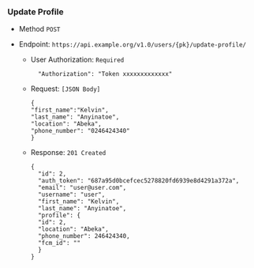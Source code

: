 
### Update Profile
- Method `POST`

- Endpoint: `https://api.example.org/v1.0/users/{pk}/update-profile/`
  
  - User Authorization: ``Required`` 

          "Authorization": "Token xxxxxxxxxxxxx"

  - Request: ``[JSON Body]``

        {
        "first_name":"Kelvin",
        "last_name": "Anyinatoe",
        "location": "Abeka",
        "phone_number": "0246424340"
        }


  - Response: ``201 Created``
    
        {
          "id": 2,
          "auth_token": "687a95d0bcefcec5278820fd6939e8d4291a372a",
          "email": "user@user.com",
          "username": "user",
          "first_name": "Kelvin",
          "last_name": "Anyinatoe",
          "profile": {
          "id": 2,
          "location": "Abeka",
          "phone_number": 246424340,
          "fcm_id": ""
          }
        }
    
